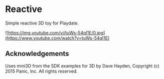 # Reactive

Simple reactive 3D toy for Playdate.

![https://img.youtube.com/vi/tuWs-54qI1E/0.jpg](https://www.youtube.com/watch?v=tuWs-54qI1E)

## Acknowledgements 

Uses mini3D from the SDK examples for 3D by Dave Hayden, Copyright (c) 2015 Panic, Inc. All rights reserved.